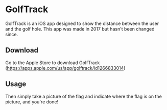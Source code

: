 # GolfTrack
GolfTrack is an iOS app designed to show the distance between the user and the golf hole. This app was made in 2017 but hasn't been changed since.

## Download
Go to the Apple Store to download GolfTrack (<a href="https://apps.apple.com/us/app/golftrack/id1266833014" target="_blank">https://apps.apple.com/us/app/golftrack/id1266833014</a>)

## Usage
Then simply take a picture of the flag and indicate where the flag is on the picture, and you're done!
